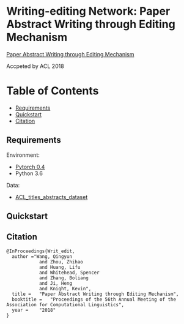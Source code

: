 # Writing-editing Network: Paper Abstract Writing through Editing Mechanism

[Paper Abstract Writing through Editing Mechanism](http://nlp.cs.rpi.edu/paper/papergeneration.pdf)

Accpeted by ACL 2018

Table of Contents
=================
  * [Requirements](#requirements)
  * [Quickstart](#quickstart)
  * [Citation](#citation)
  
## Requirements

Environment:

- [Pytorch 0.4](http://pytorch.org/)
-  Python 3.6

Data: 

- [ACL_titles_abstracts_dataset](https://github.com/EagleW/ACL_titles_abstracts_dataset)

## Quickstart

## Citation
```
@InProceedings{Writ_edit,
  author ="Wang, Qingyun
            and Zhou, Zhihao
            and Huang, Lifu
            and Whitehead, Spencer
            and Zhang, Boliang
            and Ji, Heng
            and Knight, Kevin",
  title = 	"Paper Abstract Writing through Editing Mechanism",
  booktitle = 	"Proceedings of the 56th Annual Meeting of the Association for Computational Linguistics",
  year = 	"2018"
}
```
